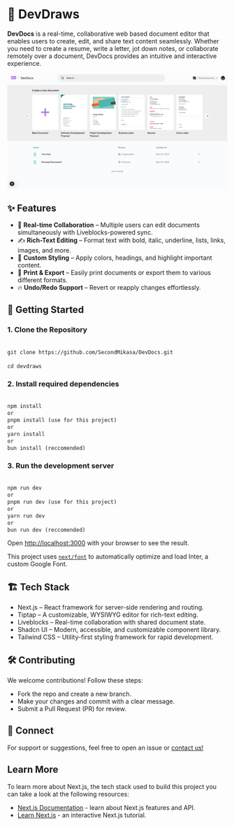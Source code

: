 # 📌 DevDraws  

**DevDocs** is a real-time, collaborative web based document editor that enables users to create, edit, and share text content seamlessly. Whether you need to create a resume, write a letter, jot down notes, or collaborate remotely over a document, DevDocs provides an intuitive and interactive experience.  

![DevDraws Screenshot](./public/screenshotForMD.png)  

## ✨ Features  

- 📝 **Real-time Collaboration** – Multiple users can edit documents simultaneously with Liveblocks-powered sync.
- ✍️ **Rich-Text Editing** – Format text with bold, italic, underline, lists, links, images, and more.
- 🎨 **Custom Styling** – Apply colors, headings, and highlight important content.
- 📄 **Print & Export** – Easily print documents or export them to various different formats.
- 🔥 **Undo/Redo Support** – Revert or reapply changes effortlessly.

## 🚀 Getting Started  

### **1. Clone the Repository**  

```

git clone https://github.com/SecondMikasa/DevDocs.git

cd devdraws

```

### **2. Install required dependencies**

```

npm install
or
pnpm install (use for this project)
or
yarn install
or
bun install (reccomended)

```

### **3. Run the development server**

```

npm run dev
or
pnpm run dev (use for this project)
or
yarn run dev
or
bun run dev (reccomended)

```

Open [http://localhost:3000](http://localhost:3000) with your browser to see the result.

This project uses [`next/font`](https://nextjs.org/docs/basic-features/font-optimization) to automatically optimize and load Inter, a custom Google Font.

## 🏗 Tech Stack

- Next.js – React framework for server-side rendering and routing.
- Tiptap – A customizable, WYSIWYG editor for rich-text editing.
- Liveblocks – Real-time collaboration with shared document state.
- Shadcn UI – Modern, accessible, and customizable component library.
- Tailwind CSS – Utility-first styling framework for rapid development.

## 🛠 Contributing

We welcome contributions! Follow these steps:
- Fork the repo and create a new branch.
- Make your changes and commit with a clear message.
- Submit a Pull Request (PR) for review.

## 🤝 Connect

For support or suggestions, feel free to open an issue or [contact us!](mailto:kumararnim1@vivaldi.net)

## Learn More

To learn more about Next.js, the tech stack used to build this project you can take a look at the following resources:

- [Next.js Documentation](https://nextjs.org/docs) - learn about Next.js features and API.
- [Learn Next.js](https://nextjs.org/learn) - an interactive Next.js tutorial.
